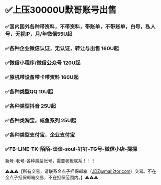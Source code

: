 # ✅上压30000U默哥账号出售

### ✅国内国外各种带资料，不带资料，带账单，不带账单，白号，私人号，无视IP，月/年微信55U起
### ✅各种企业微信认证，无认证，转让与出售  160U起
### ✅微信小程序/微信公众号 120U起
### ✅原机带设备带卡带资料 160U起

### ✅各种类型QQ 10U起

### ✅各种类型抖音 25U起

### ✅各种类淘宝，咸鱼系列 25U起

### ✅各种类型支付宝，企业支付宝

### ✅FB-LINE-TK-陌陌-谈谈-soul-钉钉-TG号-微信小店-探探

新号-老号-各种类型账号，需要老板联系！！！


  ⚠️⚠️⚠️【所有交易，请联系金点子担保邮箱（JDZ@mail2tor.com）交易。不在金点子担保邮箱交易，不在担保范围内。】⚠️⚠️⚠️
